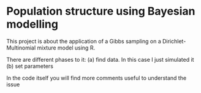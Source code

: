 # Population structure using Bayesian modelling

This project is about the application of a Gibbs sampling on a Dirichlet-Multinomial mixture model using R. 

There are different phases to it:
(a) find data. In this case I just simulated it
(b) set parameters

In the code itself you will find more comments useful to understand the issue
